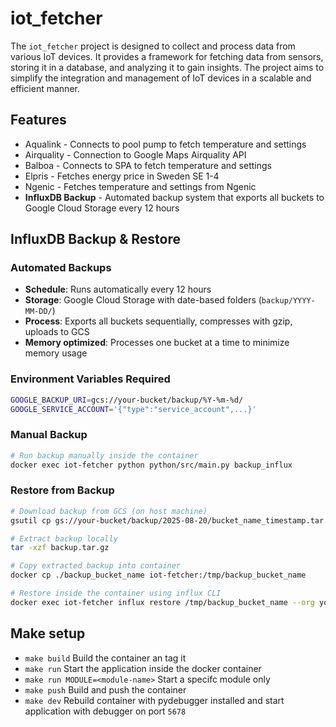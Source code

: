 # iot_fetcher
The `iot_fetcher` project is designed to collect and process data from various IoT devices. It provides a framework for fetching data from sensors, storing it in a database, and analyzing it to gain insights. The project aims to simplify the integration and management of IoT devices in a scalable and efficient manner.

## Features

  - Aqualink - Connects to pool pump to fetch temperature and settings
  - Airquality - Connection to Google Maps Airquality API
  - Balboa - Connects to SPA to fetch temperature and settings
  - Elpris - Fetches energy price in Sweden SE 1-4
  - Ngenic - Fetches temperature and settings from Ngenic
  - **InfluxDB Backup** - Automated backup system that exports all buckets to Google Cloud Storage every 12 hours

## InfluxDB Backup & Restore

### Automated Backups
- **Schedule**: Runs automatically every 12 hours
- **Storage**: Google Cloud Storage with date-based folders (`backup/YYYY-MM-DD/`)
- **Process**: Exports all buckets sequentially, compresses with gzip, uploads to GCS
- **Memory optimized**: Processes one bucket at a time to minimize memory usage

### Environment Variables Required
```bash
GOOGLE_BACKUP_URI=gcs://your-bucket/backup/%Y-%m-%d/
GOOGLE_SERVICE_ACCOUNT='{"type":"service_account",...}'
```

### Manual Backup
```bash
# Run backup manually inside the container
docker exec iot-fetcher python python/src/main.py backup_influx
```

### Restore from Backup
```bash
# Download backup from GCS (on host machine)
gsutil cp gs://your-bucket/backup/2025-08-20/bucket_name_timestamp.tar.gz ./backup.tar.gz

# Extract backup locally
tar -xzf backup.tar.gz

# Copy extracted backup into container
docker cp ./backup_bucket_name iot-fetcher:/tmp/backup_bucket_name

# Restore inside the container using influx CLI
docker exec iot-fetcher influx restore /tmp/backup_bucket_name --org your-org --bucket target-bucket
```

## Make setup

  - `make build` Build the container an tag it
  - `make run` Start the application inside the docker container
  - `make run MODULE=<module-name>` Start a specifc module only
  - `make push` Build and push the container
  - `make dev` Rebuild container with pydebugger installed and start application with debugger on port `5678`

